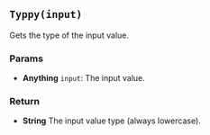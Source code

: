 ## `Typpy(input)`
Gets the type of the input value.

### Params
- **Anything** `input`: The input value.

### Return
- **String** The input value type (always lowercase).
